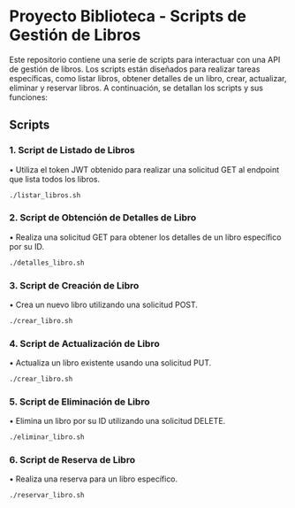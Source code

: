 # Proyecto Biblioteca - Scripts de Gestión de Libros

Este repositorio contiene una serie de scripts para interactuar con una API de gestión de libros. Los scripts están diseñados para realizar tareas específicas, como listar libros, obtener detalles de un libro, crear, actualizar, eliminar y reservar libros. A continuación, se detallan los scripts y sus funciones:

## Scripts

### 1. Script de Listado de Libros

• Utiliza el token JWT obtenido para realizar una solicitud GET al endpoint que lista
todos los libros.

```bash
./listar_libros.sh
```
### 2. Script de Obtención de Detalles de Libro

• Realiza una solicitud GET para obtener los detalles de un libro específico por su ID.

```bash
./detalles_libro.sh
```
### 3. Script de Creación de Libro

• Crea un nuevo libro utilizando una solicitud POST.

```bash
./crear_libro.sh
```

### 4. Script de Actualización de Libro

• Actualiza un libro existente usando una solicitud PUT.

```bash
./crear_libro.sh
```

### 5. Script de Eliminación de Libro

• Elimina un libro por su ID utilizando una solicitud DELETE.

```bash
./eliminar_libro.sh
```

### 6. Script de Reserva de Libro

• Realiza una reserva para un libro específico.

```bash
./reservar_libro.sh
```
